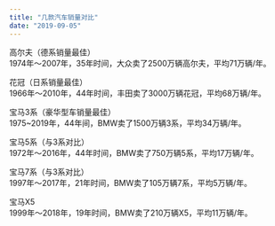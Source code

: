 ```yaml
---
title: "几款汽车销量对比"
date: "2019-09-05"
---
```


高尔夫（德系销量最佳）  
1974年～2007年，35年时间，大众卖了2500万辆高尔夫，平均71万辆/年。

花冠（日系销量最佳）  
1966年～2010年，44年时间，丰田卖了3000万辆花冠，平均68万辆/年。

宝马3系（豪华型车销量最佳）  
1975~2019年，44年间，BMW卖了1500万辆3系，平均34万辆/年。

宝马5系（与3系对比）  
1972年～2016年，44年时间，BMW卖了750万辆5系，平均17万辆/年。

宝马7系（与3系对比）  
1997年～2017年，21年时间，BMW卖了105万辆7系，平均5万辆/年。

宝马X5  
1999年～2018年，19年时间，BMW卖了210万辆X5，平均11万辆/年。
